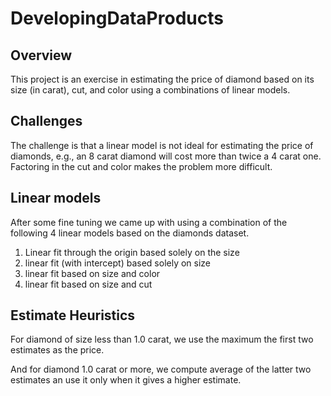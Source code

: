 # DevelopingDataProducts

## Overview
This project is an exercise in estimating the price of diamond based on its size (in carat), cut, and color using a combinations of linear models. 

## Challenges
The challenge is that a linear model is not ideal for estimating the price of diamonds, e.g., an 8 carat diamond will cost more than twice a 4 carat one. Factoring in the cut and color makes the problem more difficult. 

## Linear models
After some fine tuning we came up with using a combination of the following 4 linear models based on the diamonds dataset.

1. Linear fit through the origin based solely on the size
2. linear fit (with intercept) based solely on size
3. linear fit based on size and color
4. linear fit based on size and cut

## Estimate Heuristics
For diamond of size less than  1.0 carat, we use the maximum the first two estimates as the price.

And for diamond 1.0 carat or more, we compute average of the latter two estimates an use it only when it gives a higher estimate.
